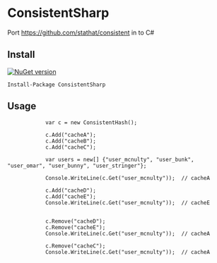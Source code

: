 # ConsistentSharp
Port https://github.com/stathat/consistent in to C#

## Install

[![NuGet version](https://badge.fury.io/nu/ConsistentSharp.svg)](https://badge.fury.io/nu/ConsistentSharp)

```
Install-Package ConsistentSharp 
```

## Usage

```
            var c = new ConsistentHash();

            c.Add("cacheA");
            c.Add("cacheB");
            c.Add("cacheC");

            var users = new[] {"user_mcnulty", "user_bunk", "user_omar", "user_bunny", "user_stringer"};

            Console.WriteLine(c.Get("user_mcnulty"));  // cacheA

            c.Add("cacheD");
            c.Add("cacheE");
            Console.WriteLine(c.Get("user_mcnulty"));  // cacheE


            c.Remove("cacheD");
            c.Remove("cacheE");
            Console.WriteLine(c.Get("user_mcnulty"));  // cacheA

            c.Remove("cacheC");
            Console.WriteLine(c.Get("user_mcnulty"));  // cacheA
```
